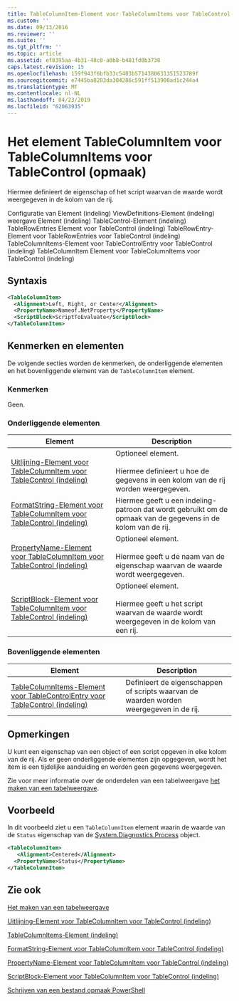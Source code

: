 ```yaml
---
title: TableColumnItem-Element voor TableColumnItems voor TableControl (indeling) | Microsoft Docs
ms.custom: ''
ms.date: 09/13/2016
ms.reviewer: ''
ms.suite: ''
ms.tgt_pltfrm: ''
ms.topic: article
ms.assetid: ef8395aa-4b31-48c0-a0b8-b481fd0b3738
caps.latest.revision: 15
ms.openlocfilehash: 159f943f6bfb33c5403b5714380631351523789f
ms.sourcegitcommit: e7445ba8203da304286c591ff513900ad1c244a4
ms.translationtype: MT
ms.contentlocale: nl-NL
ms.lasthandoff: 04/23/2019
ms.locfileid: "62063935"
---
```

# <a name="tablecolumnitem-element-for-tablecolumnitems-for-tablecontrol-format"></a>Het element TableColumnItem voor TableColumnItems voor TableControl (opmaak)

Hiermee definieert de eigenschap of het script waarvan de waarde wordt weergegeven in de kolom van de rij.

Configuratie van Element (indeling) ViewDefinitions-Element (indeling) weergave Element (indeling) TableControl-Element (indeling) TableRowEntries Element voor TableControl (indeling) TableRowEntry-Element voor TableRowEntries voor TableControl (indeling) TableColumnItems-Element voor TableControlEntry voor TableControl (indeling) TableColumnItem Element voor TableColumnItems voor TableControl (indeling)

## <a name="syntax"></a>Syntaxis

```xml
<TableColumnItem>
  <Alignment>Left, Right, or Center</Alignment>
  <PropertyName>Nameof.NetProperty</PropertyName>
  <ScriptBlock>ScriptToEvaluate</ScriptBlock>
</TableColumnItem>
```

## <a name="attributes-and-elements"></a>Kenmerken en elementen

De volgende secties worden de kenmerken, de onderliggende elementen en het bovenliggende element van de `TableColumnItem` element.

### <a name="attributes"></a>Kenmerken

Geen.

### <a name="child-elements"></a>Onderliggende elementen

|Element|Description|
|-------------|-----------------|
|[Uitlijning-Element voor TableColumnItem voor TableControl (indeling)](./alignment-element-for-tablecolumnitem-for-tablecontrol-format.md)|Optioneel element.<br /><br /> Hiermee definieert u hoe de gegevens in een kolom van de rij worden weergegeven.|
|[FormatString-Element voor TableColumnItem voor TableControl (indeling)](./formatstring-element-for-tablecolumnitem-for-tablecontrol-format.md)|Hiermee geeft u een indeling-patroon dat wordt gebruikt om de opmaak van de gegevens in de kolom van de rij.|
|[PropertyName-Element voor TableColumnItem voor TableControl (indeling)](./propertyname-element-for-tablecolumnitem-for-tablecontrol-format.md)|Optioneel element.<br /><br /> Hiermee geeft u de naam van de eigenschap waarvan de waarde wordt weergegeven.|
|[ScriptBlock-Element voor TableColumnItem voor TableControl (indeling)](./scriptblock-element-for-tablecolumnitem-for-tablecontrol-format.md)|Optioneel element.<br /><br /> Hiermee geeft u het script waarvan de waarde wordt weergegeven in de kolom van een rij.|

### <a name="parent-elements"></a>Bovenliggende elementen

|Element|Description|
|-------------|-----------------|
|[TableColumnItems-Element voor TableControlEntry voor TableControl (indeling)](./tablecolumnitems-element-for-tablerowentry-for-tablecontrol-format.md)|Definieert de eigenschappen of scripts waarvan de waarden worden weergegeven in de rij.|

## <a name="remarks"></a>Opmerkingen

U kunt een eigenschap van een object of een script opgeven in elke kolom van de rij. Als er geen onderliggende elementen zijn opgegeven, wordt het item is een tijdelijke aanduiding en worden geen gegevens weergegeven.

Zie voor meer informatie over de onderdelen van een tabelweergave [het maken van een tabelweergave](./creating-a-table-view.md).

## <a name="example"></a>Voorbeeld

In dit voorbeeld ziet u een `TableColumnItem` element waarin de waarde van de `Status` eigenschap van de [System.Diagnostics.Process](/dotnet/api/System.Diagnostics.Process) object.

```xml
<TableColumnItem>
   <Alignment>Centered</Alignment>
  <PropertyName>Status</PropertyName>
</TableColumnItem>

```

## <a name="see-also"></a>Zie ook

[Het maken van een tabelweergave](./creating-a-table-view.md)

[Uitlijning-Element voor TableColumnItem voor TableControl (indeling)](./alignment-element-for-tablecolumnitem-for-tablecontrol-format.md)

[TableColumnItems-Element (indeling)](./tablecolumnitems-element-for-tablerowentry-for-tablecontrol-format.md)

[FormatString-Element voor TableColumnItem voor TableControl (indeling)](./formatstring-element-for-tablecolumnitem-for-tablecontrol-format.md)

[PropertyName-Element voor TableColumnItem voor TableControl (indeling)](./propertyname-element-for-tablecolumnitem-for-tablecontrol-format.md)

[ScriptBlock-Element voor TableColumnItem voor TableControl (indeling)](./scriptblock-element-for-tablecolumnitem-for-tablecontrol-format.md)

[Schrijven van een bestand opmaak PowerShell](./writing-a-powershell-formatting-file.md)

